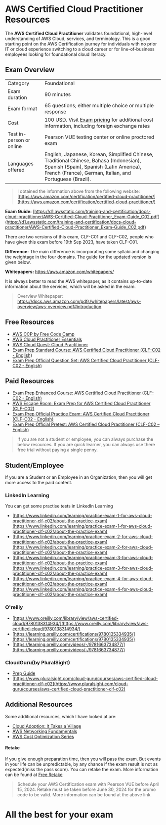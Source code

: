 # AWS Certified Cloud Practitioner Resources

The **AWS Certified Cloud Practitioner** validates foundational, high-level understanding of AWS Cloud, services, and terminology.  This is a good starting point on the AWS Certification journey for individuals with no prior IT or cloud experience switching to a cloud career or for line-of-business employees looking for foundational cloud literacy.

## Exam Overview

| | |
| :--- | :--- |
| Category | Foundational |
| Exam duration | 90 minutes |
| Exam format | 65 questions; either multiple choice or multiple response |
| Cost | 100 USD. Visit [Exam pricing](https://aws.amazon.com/certification/policies/before-testing/#Exam_pricing) for additional cost information, including foreign exchange rates |
| Test in-person or online | Pearson VUE testing center or online proctored exam |
| Languages offered | English, Japanese, Korean, Simplified Chinese, Traditional Chinese, Bahasa (Indonesian), Spanish (Spain), Spanish (Latin America), French (France), German, Italian, and Portuguese (Brazil). |

> I obtained the information above from the following website: [https://aws.amazon.com/certification/certified-cloud-practitioner/](https://aws.amazon.com/certification/certified-cloud-practitioner/)

**Exam Guide:**
[https://d1.awsstatic.com/training-and-certification/docs-cloud-practitioner/AWS-Certified-Cloud-Practitioner_Exam-Guide_C02.pdf](https://d1.awsstatic.com/training-and-certification/docs-cloud-practitioner/AWS-Certified-Cloud-Practitioner_Exam-Guide_C02.pdf)

There are two versions of this exam, CLF-C01 and CLF-C02, people who have given this exam before 19th Sep 2023, have taken CLF-C01.

**Difference:** The main difference is incorporating some syllabi and changing the weightage in the four domains. The guide for the updated version is given below.

**Whitepapers:** https://aws.amazon.com/whitepapers/

It is always better to read the AWS whitepaper, as it contains up-to-date information about the services, which will be asked in the exam.

> Overview Whitepaper: https://docs.aws.amazon.com/pdfs/whitepapers/latest/aws-overview/aws-overview.pdf#introduction

## Free Resources

* [AWS CCP by Free Code Camp](https://www.youtube.com/watch?v=NhDYbskXRgc)
* [AWS Cloud Practitioner Essentials](https://explore.skillbuilder.aws/learn/course/internal/view/elearning/134/aws-cloud-practitioner-essentials)
* [AWS Cloud Quest: Cloud Practitioner](https://explore.skillbuilder.aws/learn/course/11458/AWS%2520Cloud%2520Quest%253A%2520Cloud%2520Practitioner)
* [Exam Prep Standard Course: AWS Certified Cloud Practitioner (CLF-C02 - English)](https://explore.skillbuilder.aws/learn/course/internal/view/elearning/16434/exam-prep-standard-course-aws-certified-cloud-practitioner-clf-c02-english)
* [Exam Prep Official Question Set: AWS Certified Cloud Practitioner (CLF-C02 - English)](https://explore.skillbuilder.aws/learn/course/14050/Exam%2520Prep%2520Official%2520Question%2520Set%253A%2520AWS%2520Certified%2520Cloud%2520Practitioner%2520%28CLF-C02%2520-%2520English%29)

## Paid Resources

* [Exam Prep Enhanced Course: AWS Certified Cloud Practitioner (CLF-C02 - English)](https://explore.skillbuilder.aws/learn/course/internal/view/elearning/16485/exam-prep-enhanced-course-aws-certified-cloud-practitioner-clf-c02-english)
* [AWS Escape Room: Exam Prep for AWS Certified Cloud Practitioner (CLF-C02)](https://explore.skillbuilder.aws/learn/course/internal/view/elearning/17373/aws-escape-room-for-exam-prep-aws-certified-cloud-practitioner-clf-c02)
* [Exam Prep Official Practice Exam: AWS Certified Cloud Practitioner (CLF-C02 - English)](https://explore.skillbuilder.aws/learn/course/internal/view/elearning/14637/exam-prep-official-practice-exam-aws-certified-cloud-practitioner-clf-c02-english)
* [Exam Prep Official Pretest: AWS Certified Cloud Practitioner (CLF-C02 – English)](https://explore.skillbuilder.aws/learn/course/internal/view/elearning/18115/exam-prep-official-pre-test-aws-certified-cloud-practitioner-clf-c02)

> If you are not a student or employee, you can always purchase the below resources.
> If you are quick learner, you can always use there free trial without paying a single penny.

## Student/Employee

If you are a Student or an Employee in an Organization, then you will get more access to the paid content.

### LinkedIn Learning

You can get some practise tests in LinkedIn Learning

* [https://www.linkedin.com/learning/practice-exam-1-for-aws-cloud-practitioner-clf-c02/about-the-practice-exam](https://www.linkedin.com/learning/practice-exam-1-for-aws-cloud-practitioner-clf-c02/about-the-practice-exam)
* [https://www.linkedin.com/learning/practice-exam-2-for-aws-cloud-practitioner-clf-c02/about-the-practice-exam](https://www.linkedin.com/learning/practice-exam-2-for-aws-cloud-practitioner-clf-c02/about-the-practice-exam)
* [https://www.linkedin.com/learning/practice-exam-3-for-aws-cloud-practitioner-clf-c02/about-the-practice-exam](https://www.linkedin.com/learning/practice-exam-3-for-aws-cloud-practitioner-clf-c02/about-the-practice-exam)
* [https://www.linkedin.com/learning/practice-exam-4-for-aws-cloud-practitioner-clf-c02/about-the-practice-exam](https://www.linkedin.com/learning/practice-exam-4-for-aws-cloud-practitioner-clf-c02/about-the-practice-exam)

### O'reilly

* [https://www.oreilly.com/library/view/aws-certified-cloud/9780138314934/](https://www.oreilly.com/library/view/aws-certified-cloud/9780138314934/)
* [https://learning.oreilly.com/certifications/9780135334935/](https://learning.oreilly.com/certifications/9780135334935/)
* [https://learning.oreilly.com/videos/-/9781663734877/](https://learning.oreilly.com/videos/-/9781663734877/)

### CloudGuru(by PluralSight)

* [Prep Guide](https://www.pluralsight.com/resources/blog/cloud/AWS-Cloud-practitioner-CLF-C02-guide)
* [https://www.pluralsight.com/cloud-guru/courses/aws-certified-cloud-practitioner-clf-c02](https://www.pluralsight.com/cloud-guru/courses/aws-certified-cloud-practitioner-clf-c02)

## Additional Resources

Some additional resources, which I have looked at are:

* [Cloud Adoption: It Takes a Village](https://www.youtube.com/watch?v=l0kMOLvlMGk)
* [AWS Networking Fundamentals](https://www.youtube.com/watch?v=hiKPPy584Mg)
* [AWS Cost Optimization Series](https://www.youtube.com/playlist?list=PLhr1KZpdzukcxUPo44KHv2lkRG4NToQXJ)

#### Retake

If you give enough preparation time, then you will pass the exam. But events in your life can be unpredictable, by any chance if the exam result is not as expected(miss the pass score). You can retake the exam. More information can be found at [Free Retake](https://home.pearsonvue.com/aws/freeretake)

> Schedule your AWS Certification exam with Pearson VUE before April 15, 2024. Retake must be taken before June 30, 2024 for the promo code to be valid. More information can be found at the above link.

# All the best for your exam